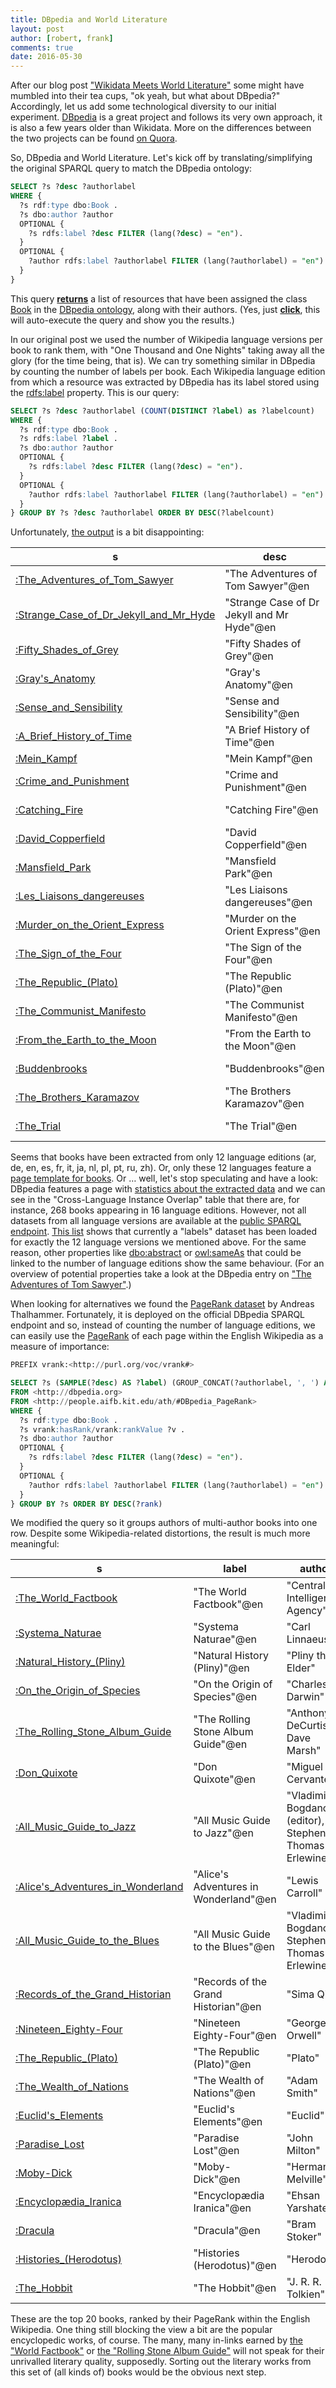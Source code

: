 ```yaml
---
title: DBpedia and World Literature
layout: post
author: [robert, frank]
comments: true
date: 2016-05-30
---
```


After our blog post
["Wikidata Meets World Literature"](/Wikidata-Meets-World-Literature/)
some might have mumbled into their tea cups, "ok yeah, but what about
DBpedia?" Accordingly, let us add some technological diversity to our
initial experiment. [DBpedia](http://www.dbpedia.org/) is a great
project and follows its very own approach, it is also a few years
older than Wikidata. More on the differences between the two projects
can be found
[on Quora](https://www.quora.com/What-is-the-difference-between-Wikidata-and-DBpedia).

So, DBpedia and World Literature. Let's kick off by translating/simplifying the original SPARQL query to match the DBpedia ontology:

~~~ sql
SELECT ?s ?desc ?authorlabel
WHERE {
  ?s rdf:type dbo:Book .
  ?s dbo:author ?author
  OPTIONAL {
    ?s rdfs:label ?desc FILTER (lang(?desc) = "en").
  }
  OPTIONAL {
    ?author rdfs:label ?authorlabel FILTER (lang(?authorlabel) = "en").
  }
}
~~~

This query **[returns][query-book]** a list of resources that have
been assigned the class
[Book](http://mappings.dbpedia.org/server/ontology/classes/Book) in
the
[DBpedia ontology](http://mappings.dbpedia.org/server/ontology/classes/),
along with their authors. (Yes, just **[click][query-book]**, this
will auto-execute the query and show you the results.)

In our original post we used the number of Wikipedia language versions
per book to rank them, with "One Thousand and One Nights" taking away
all the glory (for the time being, that is). We can try something
similar in DBpedia by counting the number of labels per book. Each
Wikipedia language edition from which a resource was extracted by
DBpedia has its label stored using the
[rdfs:label](https://www.w3.org/TR/2004/REC-rdf-schema-20040210/#ch_label)
property. This is our query:

~~~ sql
SELECT ?s ?desc ?authorlabel (COUNT(DISTINCT ?label) as ?labelcount)
WHERE {
  ?s rdf:type dbo:Book .
  ?s rdfs:label ?label .
  ?s dbo:author ?author
  OPTIONAL {
    ?s rdfs:label ?desc FILTER (lang(?desc) = "en").
  }
  OPTIONAL {
    ?author rdfs:label ?authorlabel FILTER (lang(?authorlabel) = "en").
  }
} GROUP BY ?s ?desc ?authorlabel ORDER BY DESC(?labelcount)
~~~

Unfortunately, [the output][query-labels] is a bit disappointing:

| s                                      | desc                                       | authorlabel                     | labelcount |
|----------------------------------------|--------------------------------------------|---------------------------------|------------|
| [:The_Adventures_of_Tom_Sawyer](http://dbpedia.org/snorql/?describe=http%3A//dbpedia.org/resource/The_Adventures_of_Tom_Sawyer)         | "The Adventures of Tom Sawyer"@en          | "Mark Twain"@en                 |         12 |
| [:Strange_Case_of_Dr_Jekyll_and_Mr_Hyde](http://dbpedia.org/snorql/?describe=http%3A//dbpedia.org/resource/Strange_Case_of_Dr_Jekyll_and_Mr_Hyde)| "Strange Case of Dr Jekyll and Mr Hyde"@en | "Robert Louis Stevenson"@en     |         12 |
| [:Fifty_Shades_of_Grey](http://dbpedia.org/snorql/?describe=http%3A//dbpedia.org/resource/Fifty_Shades_of_Grey)                 | "Fifty Shades of Grey"@en                  | "E. L. James"@en                |         12 |
| [:Gray's_Anatomy](http://dbpedia.org/snorql/?describe=http%3A//dbpedia.org/resource/Gray's_Anatomy)                       | "Gray's Anatomy"@en                        | "Henry Gray"@en                 |         12 |
| [:Sense_and_Sensibility](http://dbpedia.org/snorql/?describe=http%3A//dbpedia.org/resource/Sense_and_Sensibility)                | "Sense and Sensibility"@en                 | "Jane Austen"@en                |         12 |
| [:A_Brief_History_of_Time](http://dbpedia.org/snorql/?describe=http%3A//dbpedia.org/resource/A_Brief_History_of_Time)              | "A Brief History of Time"@en               | "Stephen Hawking"@en            |         12 |
| [:Mein_Kampf](http://dbpedia.org/snorql/?describe=http%3A//dbpedia.org/resource/Mein_Kampf)                           | "Mein Kampf"@en                            | "Adolf Hitler"@en               |         12 |
| [:Crime_and_Punishment](http://dbpedia.org/snorql/?describe=http%3A//dbpedia.org/resource/Crime_and_Punishment)                 | "Crime and Punishment"@en                  | "Fyodor Dostoyevsky"@en         |         12 |
| [:Catching_Fire](http://dbpedia.org/snorql/?describe=http%3A//dbpedia.org/resource/Catching_Fire)                        | "Catching Fire"@en                         | "Suzanne Collins"@en            |         12 |
| [:David_Copperfield](http://dbpedia.org/snorql/?describe=http%3A//dbpedia.org/resource/David_Copperfield)                    | "David Copperfield"@en                     | "Charles Dickens"@en            |         12 |
| [:Mansfield_Park](http://dbpedia.org/snorql/?describe=http%3A//dbpedia.org/resource/Mansfield_Park)                       | "Mansfield Park"@en                        | "Jane Austen"@en                |         12 |
| [:Les_Liaisons_dangereuses](http://dbpedia.org/snorql/?describe=http%3A//dbpedia.org/resource/Les_Liaisons_dangereuses)             | "Les Liaisons dangereuses"@en              | "Pierre Choderlos de Laclos"@en |         12 |
| [:Murder_on_the_Orient_Express](http://dbpedia.org/snorql/?describe=http%3A//dbpedia.org/resource/Murder_on_the_Orient_Express)         | "Murder on the Orient Express"@en          | "Agatha Christie"@en            |         12 |
| [:The_Sign_of_the_Four](http://dbpedia.org/snorql/?describe=http%3A//dbpedia.org/resource/The_Sign_of_the_Four)                 | "The Sign of the Four"@en                  | "Arthur Conan Doyle"@en         |         12 |
| [:The_Republic_(Plato)][the-republic]                       | "The Republic (Plato)"@en                  | "Plato"@en                      |         12 |
| [:The_Communist_Manifesto](http://dbpedia.org/snorql/?describe=http%3A//dbpedia.org/resource/The_Communist_Manifesto)              | "The Communist Manifesto"@en               | "Friedrich Engels"@en           |         12 |
| [:From_the_Earth_to_the_Moon](http://dbpedia.org/snorql/?describe=http%3A//dbpedia.org/resource/From_the_Earth_to_the_Moon)           | "From the Earth to the Moon"@en            | "Jules Verne"@en                |         12 |
| [:Buddenbrooks](http://dbpedia.org/snorql/?describe=http%3A//dbpedia.org/resource/Buddenbrooks)                         | "Buddenbrooks"@en                          | "Thomas Mann"@en                |         12 |
| [:The_Brothers_Karamazov](http://dbpedia.org/snorql/?describe=http%3A//dbpedia.org/resource/The_Brothers_Karamazov)               | "The Brothers Karamazov"@en                | "Fyodor Dostoyevsky"@en         |         12 |
| [:The_Trial](http://dbpedia.org/snorql/?describe=http%3A//dbpedia.org/resource/The_Trial)                            | "The Trial"@en                             | "Franz Kafka"@en                |         12 |



Seems that books have been extracted from only 12 language editions
(ar, de, en, es, fr, it, ja, nl, pl, pt, ru, zh). Or, only these 12
languages feature a
[page template for books](https://en.wikipedia.org/wiki/Help:Template).
Or … well, let's stop speculating and have a look: DBpedia features a
page with
[statistics about the extracted data](http://wiki.dbpedia.org/services-resources/datasets/cross-language-overlap-statistics)
and we can see in the "Cross-Language Instance Overlap" table that
there are, for instance, 268 books appearing in 16 language editions.
However, not all datasets from all language versions are available at
the
[public SPARQL endpoint](http://wiki.dbpedia.org/OnlineAccess#1.1%20Public%20SPARQL%20Endpoint).
[This list](http://downloads.dbpedia.org/2015-04/core/) shows that
currently a "labels" dataset has been loaded for exactly the 12
language versions we mentioned above. For the same reason, other
properties like
[dbo:abstract](http://dbpedia.org/snorql/?property=http%3A//dbpedia.org/ontology/abstract)
or [owl:sameAs](http://www.w3.org/2002/07/owl#sameAs) that could be
linked to the number of language editions show the same behaviour. (For
an overview of potential properties take a look at the DBpedia entry
on
["The Adventures of Tom Sawyer"](http://dbpedia.org/snorql/?describe=http%3A//dbpedia.org/resource/The_Adventures_of_Tom_Sawyer).)

When looking for alternatives we found the [PageRank dataset](http://people.aifb.kit.edu/ath/) by Andreas Thalhammer. Fortunately, it is deployed on the official DBpedia SPARQL endpoint and so, instead of counting the number of language editions, we can easily use the [PageRank](https://en.wikipedia.org/wiki/PageRank) of each page within the English Wikipedia as a measure of importance:

~~~ sql
PREFIX vrank:<http://purl.org/voc/vrank#>

SELECT ?s (SAMPLE(?desc) AS ?label) (GROUP_CONCAT(?authorlabel, ', ') AS ?author) (MAX(?v) AS ?rank)
FROM <http://dbpedia.org>
FROM <http://people.aifb.kit.edu/ath/#DBpedia_PageRank>
WHERE {
  ?s rdf:type dbo:Book .
  ?s vrank:hasRank/vrank:rankValue ?v .
  ?s dbo:author ?author
  OPTIONAL {
    ?s rdfs:label ?desc FILTER (lang(?desc) = "en").
  }
  OPTIONAL {
    ?author rdfs:label ?authorlabel FILTER (lang(?authorlabel) = "en").
  }
} GROUP BY ?s ORDER BY DESC(?rank)
~~~

We modified the query so it groups authors of multi-author books into one row. Despite some Wikipedia-related distortions, the result is much more meaningful:

| s                                 | label                                 | author                                                    |    rank |
|-----------------------------------|---------------------------------------|-----------------------------------------------------------|---------|
| [:The_World_Factbook](http://dbpedia.org/snorql/?describe=http%3A//dbpedia.org/resource/The_World_Factbook)              | "The World Factbook"@en               | "Central Intelligence Agency"                             | 146.277 |
| [:Systema_Naturae](http://dbpedia.org/snorql/?describe=http%3A//dbpedia.org/resource/Systema_Naturae)                 | "Systema Naturae"@en                  | "Carl Linnaeus"                                           | 68.6522 |
| [:Natural_History_(Pliny)][natural-history]                | "Natural History (Pliny)"@en          | "Pliny the Elder"                                         | 64.9683 |
| [:On_the_Origin_of_Species](http://dbpedia.org/snorql/?describe=http%3A//dbpedia.org/resource/On_the_Origin_of_Species)        | "On the Origin of Species"@en         | "Charles Darwin"                                          | 56.7624 |
| [:The_Rolling_Stone_Album_Guide](http://dbpedia.org/snorql/?describe=http%3A//dbpedia.org/resource/The_Rolling_Stone_Album_Guide)   | "The Rolling Stone Album Guide"@en    | "Anthony DeCurtis, Dave Marsh"                            | 47.9486 |
| [:Don_Quixote](http://dbpedia.org/snorql/?describe=http%3A//dbpedia.org/resource/Don_Quixote)                     | "Don Quixote"@en                      | "Miguel de Cervantes"                                     | 45.3332 |
| [:All_Music_Guide_to_Jazz](http://dbpedia.org/snorql/?describe=http%3A//dbpedia.org/resource/All_Music_Guide_to_Jazz)         | "All Music Guide to Jazz"@en          | "Vladimir Bogdanov (editor), Stephen Thomas Erlewine"     |  44.641 |
| [:Alice's_Adventures_in_Wonderland](http://dbpedia.org/snorql/?describe=http%3A//dbpedia.org/resource/Alice's_Adventures_in_Wonderland)| "Alice's Adventures in Wonderland"@en | "Lewis Carroll"                                           | 42.4669 |
| [:All_Music_Guide_to_the_Blues](http://dbpedia.org/snorql/?describe=http%3A//dbpedia.org/resource/All_Music_Guide_to_the_Blues)    | "All Music Guide to the Blues"@en     | "Vladimir Bogdanov, Stephen Thomas Erlewine"              | 40.9857 |
| [:Records_of_the_Grand_Historian](http://dbpedia.org/snorql/?describe=http%3A//dbpedia.org/resource/Records_of_the_Grand_Historian)  | "Records of the Grand Historian"@en   | "Sima Qian"                                               |  40.262 |
| [:Nineteen_Eighty-Four](http://dbpedia.org/snorql/?describe=http%3A//dbpedia.org/resource/Nineteen_Eighty-Four)            | "Nineteen Eighty-Four"@en             | "George Orwell"                                           | 39.9243 |
| [:The_Republic_(Plato)][the-republic]            | "The Republic (Plato)"@en             | "Plato"                                                   | 38.9124 |
| [:The_Wealth_of_Nations](http://dbpedia.org/snorql/?describe=http%3A//dbpedia.org/resource/The_Wealth_of_Nations)           | "The Wealth of Nations"@en            | "Adam Smith"                                              | 37.4529 |
| [:Euclid's_Elements](http://dbpedia.org/snorql/?describe=http%3A//dbpedia.org/resource/Euclid's_Elements)               | "Euclid's Elements"@en                | "Euclid"                                                  | 36.0581 |
| [:Paradise_Lost](http://dbpedia.org/snorql/?describe=http%3A//dbpedia.org/resource/Paradise_Lost)                   | "Paradise Lost"@en                    | "John Milton"                                             | 32.8596 |
| [:Moby-Dick](http://dbpedia.org/snorql/?describe=http%3A//dbpedia.org/resource/Moby-Dick)                       | "Moby-Dick"@en                        | "Herman Melville"                                         |  32.632 |
| [:Encyclopædia_Iranica](http://dbpedia.org/snorql/?describe=http%3A//dbpedia.org/resource/Encyclopædia_Iranica)            | "Encyclopædia Iranica"@en             | "Ehsan Yarshater"                                         | 30.9694 |
| [:Dracula](http://dbpedia.org/snorql/?describe=http%3A//dbpedia.org/resource/Dracula)                         | "Dracula"@en                          | "Bram Stoker"                                             | 29.6592 |
| [:Histories_(Herodotus)][histories]            | "Histories (Herodotus)"@en            | "Herodotus"                                               | 29.4831 |
| [:The_Hobbit](http://dbpedia.org/snorql/?describe=http%3A//dbpedia.org/resource/The_Hobbit)                      | "The Hobbit"@en                       | "J. R. R. Tolkien"                                        | 29.4576 |

These are the top 20 books, ranked by their PageRank within the English Wikipedia. One thing still blocking the view a bit are the popular encyclopedic works, of course. The many, many in-links earned by [the "World Factbook"](https://en.wikipedia.org/w/index.php?title=Special:WhatLinksHere/The_World_Factbook&limit=500) or [the "Rolling Stone Album Guide"](https://en.wikipedia.org/w/index.php?title=Special:WhatLinksHere/The_Rolling_Stone_Album_Guide&limit=500) will not speak for their unrivalled literary quality, supposedly. Sorting out the literary works from this set of (all kinds of) books would be the obvious next step.




[query-book]: http://dbpedia.org/snorql/?query=SELECT+%3Fs+%3Fdesc+%3Fauthorlabel%0D%0AWHERE+{++%3Fs+rdf%3Atype+dbo%3ABook+.%0D%0A++%3Fs+dbo%3Aauthor+%3Fauthor%0D%0A++OPTIONAL+{++++%3Fs+rdfs%3Alabel+%3Fdesc+FILTER+%28lang%28%3Fdesc%29+%3D+%22en%22%29.%0D%0A++}%0D%0A++OPTIONAL+{++++%3Fauthor+rdfs%3Alabel+%3Fauthorlabel+FILTER+%28lang%28%3Fauthorlabel%29+%3D+%22en%22%29.%0D%0A++}%0D%0A}%0D%0A

[query-labels]: http://dbpedia.org/snorql/?query=SELECT+%3Fs+%3Fdesc+%3Fauthorlabel+%28COUNT%28DISTINCT+%3Flabel%29+as+%3Flabelcount%29%0D%0AWHERE+{++%3Fs+rdf%3Atype+dbo%3ABook+.%0D%0A++%3Fs+rdfs%3Alabel+%3Flabel+.%0D%0A++%3Fs+dbo%3Aauthor+%3Fauthor%0D%0A++OPTIONAL+{++++%3Fs+rdfs%3Alabel+%3Fdesc+FILTER+%28lang%28%3Fdesc%29+%3D+%22en%22%29.%0D%0A++}%0D%0A++OPTIONAL+{++++%3Fauthor+rdfs%3Alabel+%3Fauthorlabel+FILTER+%28lang%28%3Fauthorlabel%29+%3D+%22en%22%29.%0D%0A++}%0D%0A}+GROUP+BY+%3Fs+%3Fdesc+%3Fauthorlabel+ORDER+BY+DESC%28%3Flabelcount%29+LIMIT+20

[the-republic]: http://dbpedia.org/snorql/?describe=http%3A//dbpedia.org/resource/The_Republic_(Plato)
[natural-history]: http://dbpedia.org/snorql/?describe=http%3A//dbpedia.org/resource/Natural_History_(Pliny)
[histories]: http://dbpedia.org/snorql/?describe=http%3A//dbpedia.org/resource/Histories_(Herodotus)

<img src="http://vg07.met.vgwort.de/na/d738ac9ec4fb4d3c93330958bddcd03c" width="1" height="1" alt="">

